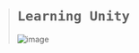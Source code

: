 > # `Learning Unity`
>
> ![image](https://github.com/imvickykumar999/Learning-Unity/assets/50515418/93516728-9872-4d84-adf2-869a1ff26af6)

